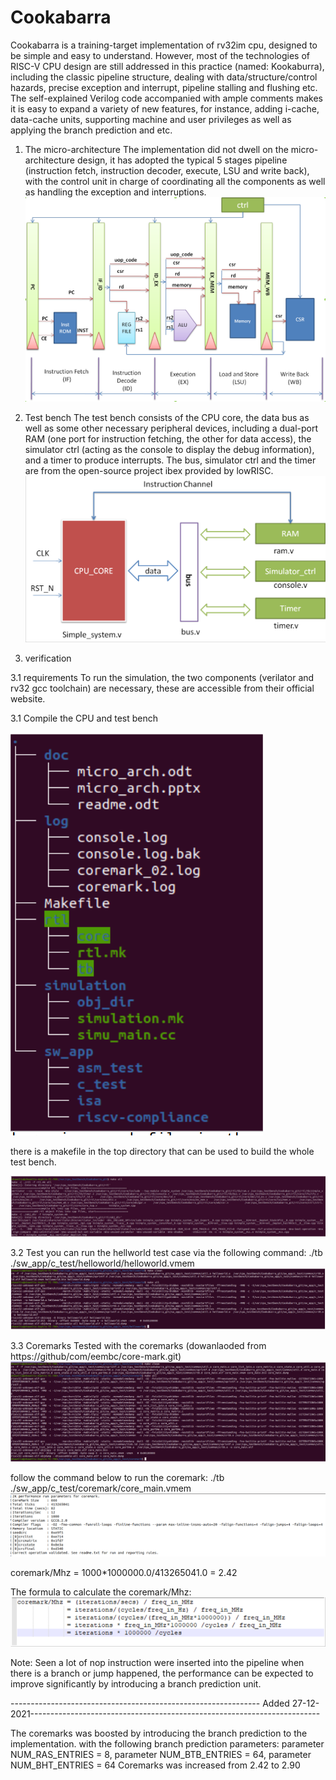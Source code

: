 # Cookabarra
Cookabarra is a training-target implementation of rv32im cpu, designed to be simple and easy to understand. However, most of the technologies of RISC-V CPU design are still addressed in this practice (named: Kookaburra), including the classic pipeline structure, dealing with data/structure/control hazards, precise exception and interrupt, pipeline stalling and flushing etc. The self-explained Verilog code accompanied with ample comments makes it is easy to expand a variety of new features, for instance, adding i-cache, data-cache units, supporting machine and user privileges as well as applying the branch prediction and etc.    

1. The micro-architecture
  The implementation did not dwell on the micro-architecture design, it has adopted the typical 5 stages pipeline (instruction fetch, instruction decoder, execute, LSU and write back), with the control unit in charge of coordinating all the components as well as handling the exception and interruptions. 
![Alt text](/doc/image/u_arch.png?raw=true "u_arch")



2. Test bench
The test bench consists of the CPU core, the data bus as well as some other necessary peripheral devices, including a dual-port RAM (one port for instruction fetching, the other for data access), the simulator ctrl (acting as the console to display the debug information), and a timer to produce interrupts. The bus, simulator ctrl and the timer are from the open-source project ibex provided by lowRISC.
![Alt text](/doc/image/testbench.png?raw=true "test_bench")

3. verification

3.1 requirements
To run the simulation, the two components (verilator and rv32 gcc toolchain) are necessary, these are accessible from their official website.
  
3.1 Compile the CPU and test bench 

![Alt text](/doc/image/how_to_compile.png?raw=true "makefile")

there is a makefile in the top directory that can be used to build the whole test bench.

![Alt text](/doc/image/compile_output.png?raw=true "makefile")

3.2 Test
you can run the hellworld test case via the following command:
./tb ./sw_app/c_test/helloworld/helloworld.vmem
![Alt text](/doc/image/c_test_output.png?raw=true "makefile")


3.3 Coremarks
Tested with the coremarks (dowanlaoded from https://github/com/eembc/core-mark.git)
![Alt text](/doc/image/coremarks_output.png?raw=true "makefile")


follow the  command below to run the coremark:
 ./tb ./sw_app/c_test/coremark/core_main.vmem
![Alt text](/doc/image/coremarks_results.png?raw=true "makefile")

 
 coremark/Mhz = 1000*1000000.0/413265041.0 = 2.42

The formula to calculate the coremark/Mhz:
![Alt text](/doc/image/coremarks_formula.png?raw=true "makefile")

Note: Seen a lot of nop instruction were inserted into the pipeline when there is a branch or jump happened, the performance can be expected to improve significantly by introducing a branch prediction unit.

-------------------------------------------------------------- Added 27-12-2021------------------------------------------------------------------------

The coremarks was boosted by introducing the branch prediction to the implementation. with the following branch prediction parameters:
    parameter NUM_RAS_ENTRIES  = 8,
    parameter NUM_BTB_ENTRIES  = 64,
    parameter NUM_BHT_ENTRIES  = 64
Coremarks was increased from 2.42 to 2.90


